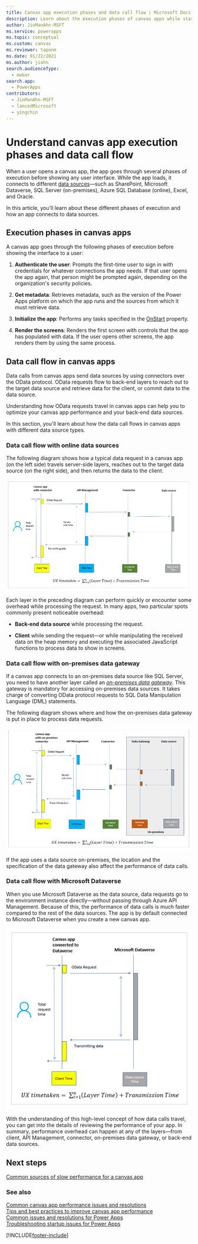 ```yaml
---
title: Canvas app execution phases and data call flow | Microsoft Docs
description: Learn about the execution phases of canvas apps while starting-up, and the flow of data calls.
author: JinManAhn-MSFT
ms.service: powerapps
ms.topic: conceptual
ms.custom: canvas
ms.reviewer: tapanm
ms.date: 01/22/2021
ms.author: jiahn
search.audienceType: 
  - maker
search.app: 
  - PowerApps
contributors:
  - JinManAhn-MSFT
  - lancedMicrosoft
  - yingchin
---
```


# Understand canvas app execution phases and data call flow

When a user opens a canvas app, the app goes through several phases of execution before showing any user interface. While the app loads, it connects to different [data sources](./connections-list.md#popular-connectors)&mdash;such as SharePoint, Microsoft Dataverse, SQL Server (on-premises), Azure SQL Database (online), Excel, and Oracle.

In this article, you'll learn about these different phases of execution and how an app connects to data sources.

## Execution phases in canvas apps

A canvas app goes through the following phases of execution before showing the interface to a user:

1. **Authenticate the user**: Prompts the first-time user to sign in with credentials for whatever connections the app needs. If that user opens the app again, that person might be prompted again, depending on the organization's security policies.

1. **Get metadata**: Retrieves metadata, such as the version of the Power Apps platform on which the app runs and the sources from which it must retrieve data.

1. **Initialize the app**: Performs any tasks specified in the [OnStart](functions/object-app.md#onstart-property) property.

1. **Render the screens**: Renders the first screen with controls that the app has populated with data. If the user opens other screens, the app renders them by using the same process.  

## Data call flow in canvas apps

Data calls from canvas apps send data sources by using connectors over the OData protocol. OData requests flow to back-end layers to reach out to the target data source and retrieve data for the client, or commit data to the data source.

Understanding how OData requests travel in canvas apps can help you to optimize your canvas app performance and your back-end data sources.

In this section, you'll learn about how the data call flows in canvas apps with different data source types.

### Data call flow with online data sources

The following diagram shows how a typical data request in a canvas app (on the left side) travels server-side layers, reaches out to the target data source (on the right side), and then returns the data to the client.

![Typical data call flow for all connectors except the connector for Dataverse](media\execution-phases-data-flow\all-connectors-general.png "Typical data call flow for all connectors except the connector for Dataverse")

Each layer in the preceding diagram can perform quickly or encounter some overhead while processing the request. In many apps, two particular spots commonly present noticeable overhead:

- **Back-end data source** while processing the request.

- **Client** while sending the request&mdash;or while manipulating the received data on the heap memory and executing the associated JavaScript functions to process data to show in screens.

### Data call flow with on-premises data gateway

If a canvas app connects to an on-premises data source like SQL Server, you need to have another layer called an [*on-premises data gateway*](gateway-reference.md). This gateway is mandatory for accessing on-premises data sources. It takes charge of converting OData protocol requests to SQL Data Manipulation Language (DML) statements.

The following diagram shows where and how the on-premises data gateway is put in place to process data requests.

![Data call flow for an on-premises data gateway](media\execution-phases-data-flow\on-premiess-connectors.png "Data call flow for an on-premises data gateway")

If the app uses a data source on-premises, the location and the specification of the data gateway also affect the performance of data calls.

### Data call flow with Microsoft Dataverse

When you use Microsoft Dataverse as the data source, data requests go to the environment instance directly&mdash;without passing through Azure API Management. Because of this, the performance of data calls is much faster compared to the rest of the data sources. The app is by default connected to Microsoft Dataverse when you create a new canvas app.

![Data call flow with Microsoft Dataverse](media\execution-phases-data-flow\dataverse-connector.png "Data call flow with Microsoft Dataverse")

With the understanding of this high-level concept of how data calls travel, you can get into the details of reviewing the performance of your app. In summary, performance overhead can happen at any of the layers&mdash;from client, API Management, connector, on-premises data gateway, or back-end data sources.

## Next steps

[Common sources of slow performance for a canvas app](slow-performance-sources.md)

### See also

[Common canvas app performance issues and resolutions](common-performance-issue-resolutions.md) <br>
[Tips and best practices to improve canvas app performance](performance-tips.md) <br>
[Common issues and resolutions for Power Apps](common-issues-and-resolutions.md) <br>
[Troubleshooting startup issues for Power Apps](../../troubleshooting-startup-issues.md)


[!INCLUDE[footer-include](../../includes/footer-banner.md)]